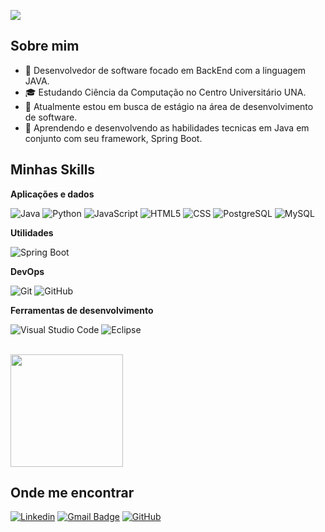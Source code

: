 ![](https://komarev.com/ghpvc/?username=PedroHCaetano&color=006bed)

## Sobre mim

- 🤔 Desenvolvedor de software focado em BackEnd com a linguagem JAVA.
- 🎓 Estudando Ciência da Computação no Centro Universitário UNA.
- 💼 Atualmente estou em busca de estágio na área de desenvolvimento de software.
- 🌱 Aprendendo e desenvolvendo as habilidades tecnicas em Java em conjunto com seu framework, Spring Boot.

## Minhas Skills

**Aplicações e dados**

![Java](https://img.shields.io/badge/-Java-333333?style=flat&logo=Java&logoColor=007396)
![Python](https://img.shields.io/badge/-Python-333333?style=flat&logo=python&logoColor=007396)
![JavaScript](https://img.shields.io/badge/-JavaScript-333333?style=flat&logo=javascript)
![HTML5](https://img.shields.io/badge/-HTML5-333333?style=flat&logo=HTML5)
![CSS](https://img.shields.io/badge/-CSS-333333?style=flat&logo=CSS3&logoColor=1572B6)
![PostgreSQL](https://img.shields.io/badge/-PostgreSQL-333333?style=flat&logo=postgresql&logoColor=007396)
![MySQL](https://img.shields.io/badge/-MySQL-333333?style=flat&logo=mysql)

**Utilidades**

![Spring Boot](https://img.shields.io/badge/-Spring%20Boot-333333?style=flat&logo=spring-boot&logoColor=007396)

**DevOps**

![Git](https://img.shields.io/badge/-Git-333333?style=flat&logo=git)
![GitHub](https://img.shields.io/badge/-GitHub-333333?style=flat&logo=github)

**Ferramentas de desenvolvimento**

![Visual Studio Code](https://img.shields.io/badge/-Visual%20Studio%20Code-333333?style=flat&logo=visual-studio-code&logoColor=007ACC)
![Eclipse](https://img.shields.io/badge/-Eclipse-333333?style=flat&logo=eclipse-ide&logoColor=2C2255)

<br/>

<a href="https://github.com/iuricode" title="Perfil do Pedro">
  <img height="180em" src="https://github-readme-stats.vercel.app/api?username=PedroHCaetano&theme=dracula&show_icons=true" />
</a>

## Onde me encontrar

[![Linkedin](https://img.shields.io/badge/-pedrocaetanopc-blue?style=flat-square&logo=Linkedin&logoColor=white&link=https://www.linkedin.com/in/pedrocaetanopc/)](https://www.linkedin.com/in/pedrocaetanopc/)
[![Gmail Badge](https://img.shields.io/badge/-pedrocaetano.dev@gmail.com-006bed?style=flat-square&logo=Gmail&logoColor=white&link=mailto:pedrocaetano.dev@gmail.com)](mailto:pedrocaetano.dev@gmail.com)
[![GitHub](https://img.shields.io/github/followers/PedroHCaetano?label=follow&style=social)](https://github.com/PedroHCaetano)